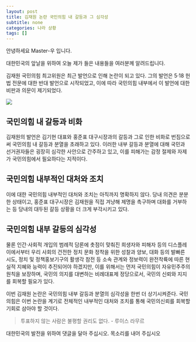 ```yaml
---
layout: post
title: 김재원 논란 국민의힘 내 갈등과 그 심각성
subtitle: none
categories: 나라 상황
tags: []
---
```


안녕하세요 Master-우 입니다.

대한민국의 앞날을 위하여 오늘 제가 들은 내용들을 여러분께 알려드립니다.



김재원 국민의힘 최고위원은 최근 발언으로 인해 논란이 되고 있다. 그의 발언은 5·18 헌법 전문에 대한 반대 발언으로 시작되었고, 이에 따라 국민의힘 내부에서 이 발언에 대한 비판과 의문이 제기되었다.



![](https://source.unsplash.com/800x450/?luxury)

##  국민의힘 내 갈등과 비화

김재원의 발언은 김기현 대표와 홍준표 대구시장과의 갈등과 그로 인한 비화로 번짐으로써 국민의힘 내 갈등과 분열을 초래하고 있다. 이러한 내부 갈등과 분열에 대해 국민과 선거권자들은 굉장히 심각한 사안으로 간주하고 있고, 이를 피해가는 감정 절제와 자제가 국민의힘에서 필요하다는 지적이다.

## 국민의힘 내부적인 대처와 조치

이에 대한 국민의힘 내부적인 대처와 조치는 아직까지 명확하지 않다. 당내 의견은 분분한 상태이고, 홍준표 대구시장은 김재원을 직접 겨냥해 제명을 촉구하며 대화를 거부하는 등 당내의 대두된 갈등 상황을 더 크게 부각시키고 있다.

## 국민의힘 내부 갈등의 심각성

물론 인간·사회적 개입의 범례적 담론에 촛점이 맞춰진 희생자와 피해자 등의 디스플레이에서부터 우리 사회의 건전한 정치 문화 정착을 위한 성찰과 양보, 대화 등의 발빠른 시도, 정치 및 정책홍보기구의 활생각 참전 등 소속 관계와 정보력이 완전착륙에 따른 현실적 지혜와 능력이 추진되어야 하겠지만, 이를 위해서는 먼저 국민의힘이 자유민주주의 원칙을 보장하며, 국민의 의지를 대변하는 비례대표제 정당으로서, 국민의 신뢰와 지지를 회복할 필요가 있다.

이번 김재원 논란은 국민의힘 내부 갈등과 분열의 심각성을 한번 더 상기시켜준다. 국민의힘은 이번 논란을 계기로 전체적인 내부적인 대처와 조치를 통해 국민의신뢰를 회복할 기회로 삼아야 할 것이다.


> 투표하지 않는 사람은 불평할 권리도 없다. - 루이스 라무르

대한민국의 발전을 위하여 댓글을 달아 주십시오. 목소리를 내어 주십시오
